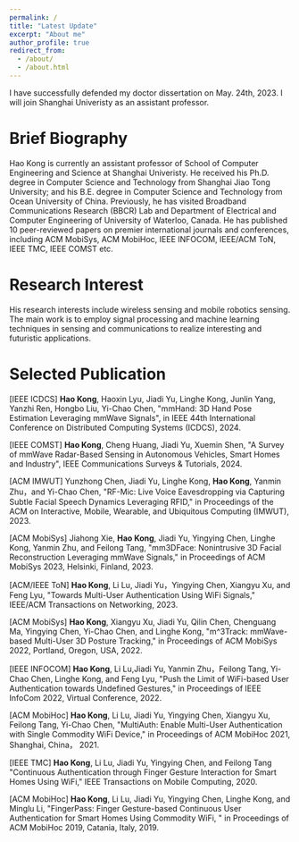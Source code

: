 ```yaml
---
permalink: /
title: "Latest Update"
excerpt: "About me"
author_profile: true
redirect_from: 
  - /about/
  - /about.html
---
```


I have successfully defended my doctor dissertation on May. 24th, 2023. I will join Shanghai Univeristy as an assistant professor.

Brief Biography
======
Hao Kong is currently an assistant professor of School of Computer Engineering and Science at Shanghai Univeristy. He received his Ph.D. degree in Computer Science and Technology from Shanghai Jiao Tong University; and his B.E. degree in Computer Science and Technology from Ocean University of China. Previously, he has visited Broadband Communications Research (BBCR) Lab and Department of Electrical and Computer Engineering of University of Waterloo, Canada. He has published 10 peer-reviewed papers on premier international journals and conferences, including ACM MobiSys, ACM MobiHoc, IEEE INFOCOM, IEEE/ACM ToN, IEEE TMC, IEEE COMST etc.

Research Interest
======
His research interests include wireless sensing and mobile robotics sensing. The main work is to employ signal processing and machine learning techniques in sensing and communications to realize interesting and futuristic applications.


Selected Publication 
======
\[IEEE ICDCS\] **Hao Kong**, Haoxin Lyu, Jiadi Yu, Linghe Kong, Junlin Yang, Yanzhi Ren, Hongbo Liu, Yi-Chao Chen, "mmHand: 3D Hand Pose Estimation Leveraging mmWave Signals", in IEEE 44th International Conference on Distributed Computing Systems (ICDCS), 2024.

\[IEEE COMST\] **Hao Kong**, Cheng Huang, Jiadi Yu, Xuemin Shen, "A Survey of mmWave Radar-Based Sensing in Autonomous Vehicles, Smart Homes and Industry", IEEE Communications Surveys & Tutorials, 2024.

\[ACM IMWUT\] Yunzhong Chen, Jiadi Yu, Linghe Kong, **Hao Kong**, Yanmin Zhu，and Yi-Chao Chen, "RF-Mic: Live Voice Eavesdropping via Capturing Subtle Facial Speech Dynamics Leveraging RFID," in Proceedings of the ACM on Interactive, Mobile, Wearable, and Ubiquitous Computing (IMWUT), 2023.

\[ACM MobiSys\] Jiahong Xie, **Hao Kong**, Jiadi Yu, Yingying Chen, Linghe Kong, Yanmin Zhu, and Feilong Tang, "mm3DFace: Nonintrusive 3D Facial Reconstruction Leveraging mmWave Signals," in Proceedings of ACM MobiSys 2023, Helsinki, Finland, 2023.

\[ACM/IEEE ToN\] **Hao Kong**, Li Lu, Jiadi Yu，Yingying Chen, Xiangyu Xu, and Feng Lyu, "Towards Multi-User Authentication Using WiFi Signals," IEEE/ACM Transactions on Networking, 2023.

\[ACM MobiSys\] **Hao Kong**, Xiangyu Xu, Jiadi Yu, Qilin Chen, Chenguang Ma, Yingying Chen, Yi-Chao Chen, and Linghe Kong, "m^3Track: mmWave-based Multi-User 3D Posture Tracking," in Proceedings of ACM MobiSys 2022, Portland, Oregon, USA, 2022.

\[IEEE INFOCOM\] **Hao Kong**, Li Lu,Jiadi Yu, Yanmin Zhu，Feilong Tang, Yi-Chao Chen, Linghe Kong, and Feng Lyu, "Push the Limit of WiFi-based User Authentication towards Undefined Gestures," in Proceedings of IEEE InfoCom 2022, Virtual Conference, 2022.

\[ACM MobiHoc\] **Hao Kong**, Li Lu, Jiadi Yu, Yingying Chen, Xiangyu Xu, Feilong Tang, Yi-Chao Chen, "MultiAuth: Enable Multi-User Authentication with Single Commodity WiFi Device," in Proceedings of ACM MobiHoc 2021, Shanghai, China， 2021.

\[IEEE TMC\] **Hao Kong**, Li Lu, Jiadi Yu, Yingying Chen, and Feilong Tang "Continuous Authentication through Finger Gesture Interaction for Smart Homes Using WiFi," IEEE Transactions on Mobile Computing, 2020.

\[ACM MobiHoc\] **Hao Kong**, Li Lu, Jiadi Yu, Yingying Chen, Linghe Kong, and Minglu Li, "FingerPass: Finger Gesture-based Continuous User Authentication for Smart Homes Using Commodity WiFi, " in Proceedings of ACM MobiHoc 2019, Catania, Italy, 2019.
